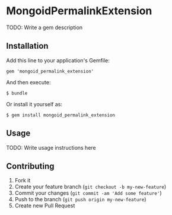 # MongoidPermalinkExtension

TODO: Write a gem description

## Installation

Add this line to your application's Gemfile:

    gem 'mongoid_permalink_extension'

And then execute:

    $ bundle

Or install it yourself as:

    $ gem install mongoid_permalink_extension

## Usage

TODO: Write usage instructions here

## Contributing

1. Fork it
2. Create your feature branch (`git checkout -b my-new-feature`)
3. Commit your changes (`git commit -am 'Add some feature'`)
4. Push to the branch (`git push origin my-new-feature`)
5. Create new Pull Request
